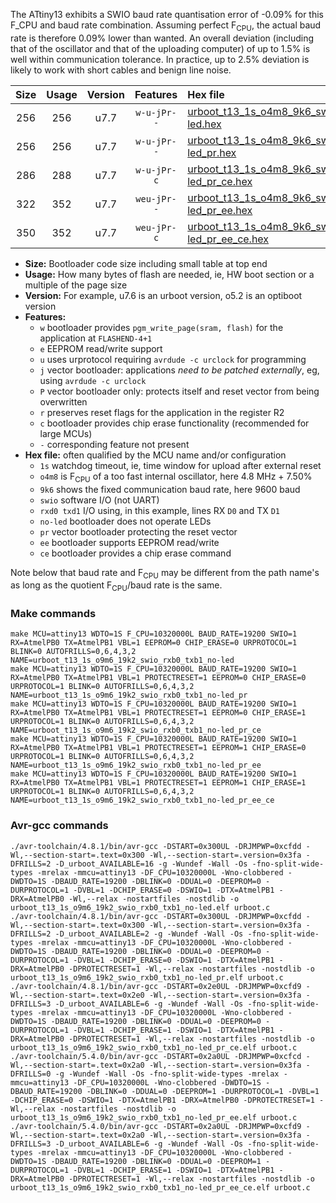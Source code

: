 The ATtiny13 exhibits a SWIO baud rate quantisation error of -0.09% for this F_CPU and baud rate combination. Assuming perfect F<sub>CPU</sub>, the actual baud rate is therefore 0.09% lower than wanted. An overall deviation (including that of the oscillator and that of the uploading computer) of up to 1.5% is well within communication tolerance. In practice, up to 2.5% deviation is likely to work with short cables and benign line noise.

|Size|Usage|Version|Features|Hex file|
|:-:|:-:|:-:|:-:|:--|
|256|256|u7.7|`w-u-jPr--`|[urboot_t13_1s_o4m8_9k6_swio_rxb0_txb1_no-led.hex](https://raw.githubusercontent.com/stefanrueger/urboot.hex/main/mcus/attiny13/watchdog_1_s/internal_oscillator_o%2B7.50%25/%2B4m800000_hz/%2B%2B%2B9k6_baud/swio_rxb0_txb1/no-led/urboot_t13_1s_o4m8_9k6_swio_rxb0_txb1_no-led.hex)|
|256|256|u7.7|`w-u-jPr--`|[urboot_t13_1s_o4m8_9k6_swio_rxb0_txb1_no-led_pr.hex](https://raw.githubusercontent.com/stefanrueger/urboot.hex/main/mcus/attiny13/watchdog_1_s/internal_oscillator_o%2B7.50%25/%2B4m800000_hz/%2B%2B%2B9k6_baud/swio_rxb0_txb1/no-led/urboot_t13_1s_o4m8_9k6_swio_rxb0_txb1_no-led_pr.hex)|
|286|288|u7.7|`w-u-jPr-c`|[urboot_t13_1s_o4m8_9k6_swio_rxb0_txb1_no-led_pr_ce.hex](https://raw.githubusercontent.com/stefanrueger/urboot.hex/main/mcus/attiny13/watchdog_1_s/internal_oscillator_o%2B7.50%25/%2B4m800000_hz/%2B%2B%2B9k6_baud/swio_rxb0_txb1/no-led/urboot_t13_1s_o4m8_9k6_swio_rxb0_txb1_no-led_pr_ce.hex)|
|322|352|u7.7|`weu-jPr--`|[urboot_t13_1s_o4m8_9k6_swio_rxb0_txb1_no-led_pr_ee.hex](https://raw.githubusercontent.com/stefanrueger/urboot.hex/main/mcus/attiny13/watchdog_1_s/internal_oscillator_o%2B7.50%25/%2B4m800000_hz/%2B%2B%2B9k6_baud/swio_rxb0_txb1/no-led/urboot_t13_1s_o4m8_9k6_swio_rxb0_txb1_no-led_pr_ee.hex)|
|350|352|u7.7|`weu-jPr-c`|[urboot_t13_1s_o4m8_9k6_swio_rxb0_txb1_no-led_pr_ee_ce.hex](https://raw.githubusercontent.com/stefanrueger/urboot.hex/main/mcus/attiny13/watchdog_1_s/internal_oscillator_o%2B7.50%25/%2B4m800000_hz/%2B%2B%2B9k6_baud/swio_rxb0_txb1/no-led/urboot_t13_1s_o4m8_9k6_swio_rxb0_txb1_no-led_pr_ee_ce.hex)|

- **Size:** Bootloader code size including small table at top end
- **Usage:** How many bytes of flash are needed, ie, HW boot section or a multiple of the page size
- **Version:** For example, u7.6 is an urboot version, o5.2 is an optiboot version
- **Features:**
  + `w` bootloader provides `pgm_write_page(sram, flash)` for the application at `FLASHEND-4+1`
  + `e` EEPROM read/write support
  + `u` uses urprotocol requiring `avrdude -c urclock` for programming
  + `j` vector bootloader: applications *need to be patched externally*, eg, using `avrdude -c urclock`
  + `P` vector bootloader only: protects itself and reset vector from being overwritten
  + `r` preserves reset flags for the application in the register R2
  + `c` bootloader provides chip erase functionality (recommended for large MCUs)
  + `-` corresponding feature not present
- **Hex file:** often qualified by the MCU name and/or configuration
  + `1s` watchdog timeout, ie, time window for upload after external reset
  + `o4m8` is F<sub>CPU</sub> of a too fast internal oscillator, here 4.8 MHz + 7.50%
  + `9k6` shows the fixed communication baud rate, here 9600 baud
  + `swio` software I/O (not UART)
  + `rxd0 txd1` I/O using, in this example, lines RX `D0` and TX `D1`
  + `no-led` bootloader does not operate LEDs
  + `pr` vector bootloader protecting the reset vector
  + `ee` bootloader supports EEPROM read/write
  + `ce` bootloader provides a chip erase command


Note below that baud rate and F<sub>CPU</sub> may be different from the path name's as long as the quotient F<sub>CPU</sub>/baud rate is the same.

### Make commands
```
make MCU=attiny13 WDTO=1S F_CPU=10320000L BAUD_RATE=19200 SWIO=1 RX=AtmelPB0 TX=AtmelPB1 VBL=1 EEPROM=0 CHIP_ERASE=0 URPROTOCOL=1 BLINK=0 AUTOFRILLS=0,6,4,3,2 NAME=urboot_t13_1s_o9m6_19k2_swio_rxb0_txb1_no-led
make MCU=attiny13 WDTO=1S F_CPU=10320000L BAUD_RATE=19200 SWIO=1 RX=AtmelPB0 TX=AtmelPB1 VBL=1 PROTECTRESET=1 EEPROM=0 CHIP_ERASE=0 URPROTOCOL=1 BLINK=0 AUTOFRILLS=0,6,4,3,2 NAME=urboot_t13_1s_o9m6_19k2_swio_rxb0_txb1_no-led_pr
make MCU=attiny13 WDTO=1S F_CPU=10320000L BAUD_RATE=19200 SWIO=1 RX=AtmelPB0 TX=AtmelPB1 VBL=1 PROTECTRESET=1 EEPROM=0 CHIP_ERASE=1 URPROTOCOL=1 BLINK=0 AUTOFRILLS=0,6,4,3,2 NAME=urboot_t13_1s_o9m6_19k2_swio_rxb0_txb1_no-led_pr_ce
make MCU=attiny13 WDTO=1S F_CPU=10320000L BAUD_RATE=19200 SWIO=1 RX=AtmelPB0 TX=AtmelPB1 VBL=1 PROTECTRESET=1 EEPROM=1 CHIP_ERASE=0 URPROTOCOL=1 BLINK=0 AUTOFRILLS=0,6,4,3,2 NAME=urboot_t13_1s_o9m6_19k2_swio_rxb0_txb1_no-led_pr_ee
make MCU=attiny13 WDTO=1S F_CPU=10320000L BAUD_RATE=19200 SWIO=1 RX=AtmelPB0 TX=AtmelPB1 VBL=1 PROTECTRESET=1 EEPROM=1 CHIP_ERASE=1 URPROTOCOL=1 BLINK=0 AUTOFRILLS=0,6,4,3,2 NAME=urboot_t13_1s_o9m6_19k2_swio_rxb0_txb1_no-led_pr_ee_ce
```

### Avr-gcc commands
```
./avr-toolchain/4.8.1/bin/avr-gcc -DSTART=0x300UL -DRJMPWP=0xcfdd -Wl,--section-start=.text=0x300 -Wl,--section-start=.version=0x3fa -DFRILLS=2 -D_urboot_AVAILABLE=16 -g -Wundef -Wall -Os -fno-split-wide-types -mrelax -mmcu=attiny13 -DF_CPU=10320000L -Wno-clobbered -DWDTO=1S -DBAUD_RATE=19200 -DBLINK=0 -DDUAL=0 -DEEPROM=0 -DURPROTOCOL=1 -DVBL=1 -DCHIP_ERASE=0 -DSWIO=1 -DTX=AtmelPB1 -DRX=AtmelPB0 -Wl,--relax -nostartfiles -nostdlib -o urboot_t13_1s_o9m6_19k2_swio_rxb0_txb1_no-led.elf urboot.c
./avr-toolchain/4.8.1/bin/avr-gcc -DSTART=0x300UL -DRJMPWP=0xcfdd -Wl,--section-start=.text=0x300 -Wl,--section-start=.version=0x3fa -DFRILLS=2 -D_urboot_AVAILABLE=2 -g -Wundef -Wall -Os -fno-split-wide-types -mrelax -mmcu=attiny13 -DF_CPU=10320000L -Wno-clobbered -DWDTO=1S -DBAUD_RATE=19200 -DBLINK=0 -DDUAL=0 -DEEPROM=0 -DURPROTOCOL=1 -DVBL=1 -DCHIP_ERASE=0 -DSWIO=1 -DTX=AtmelPB1 -DRX=AtmelPB0 -DPROTECTRESET=1 -Wl,--relax -nostartfiles -nostdlib -o urboot_t13_1s_o9m6_19k2_swio_rxb0_txb1_no-led_pr.elf urboot.c
./avr-toolchain/4.8.1/bin/avr-gcc -DSTART=0x2e0UL -DRJMPWP=0xcfd9 -Wl,--section-start=.text=0x2e0 -Wl,--section-start=.version=0x3fa -DFRILLS=3 -D_urboot_AVAILABLE=6 -g -Wundef -Wall -Os -fno-split-wide-types -mrelax -mmcu=attiny13 -DF_CPU=10320000L -Wno-clobbered -DWDTO=1S -DBAUD_RATE=19200 -DBLINK=0 -DDUAL=0 -DEEPROM=0 -DURPROTOCOL=1 -DVBL=1 -DCHIP_ERASE=1 -DSWIO=1 -DTX=AtmelPB1 -DRX=AtmelPB0 -DPROTECTRESET=1 -Wl,--relax -nostartfiles -nostdlib -o urboot_t13_1s_o9m6_19k2_swio_rxb0_txb1_no-led_pr_ce.elf urboot.c
./avr-toolchain/5.4.0/bin/avr-gcc -DSTART=0x2a0UL -DRJMPWP=0xcfcd -Wl,--section-start=.text=0x2a0 -Wl,--section-start=.version=0x3fa -DFRILLS=0 -g -Wundef -Wall -Os -fno-split-wide-types -mrelax -mmcu=attiny13 -DF_CPU=10320000L -Wno-clobbered -DWDTO=1S -DBAUD_RATE=19200 -DBLINK=0 -DDUAL=0 -DEEPROM=1 -DURPROTOCOL=1 -DVBL=1 -DCHIP_ERASE=0 -DSWIO=1 -DTX=AtmelPB1 -DRX=AtmelPB0 -DPROTECTRESET=1 -Wl,--relax -nostartfiles -nostdlib -o urboot_t13_1s_o9m6_19k2_swio_rxb0_txb1_no-led_pr_ee.elf urboot.c
./avr-toolchain/5.4.0/bin/avr-gcc -DSTART=0x2a0UL -DRJMPWP=0xcfd9 -Wl,--section-start=.text=0x2a0 -Wl,--section-start=.version=0x3fa -DFRILLS=3 -D_urboot_AVAILABLE=6 -g -Wundef -Wall -Os -fno-split-wide-types -mrelax -mmcu=attiny13 -DF_CPU=10320000L -Wno-clobbered -DWDTO=1S -DBAUD_RATE=19200 -DBLINK=0 -DDUAL=0 -DEEPROM=1 -DURPROTOCOL=1 -DVBL=1 -DCHIP_ERASE=1 -DSWIO=1 -DTX=AtmelPB1 -DRX=AtmelPB0 -DPROTECTRESET=1 -Wl,--relax -nostartfiles -nostdlib -o urboot_t13_1s_o9m6_19k2_swio_rxb0_txb1_no-led_pr_ee_ce.elf urboot.c
```


